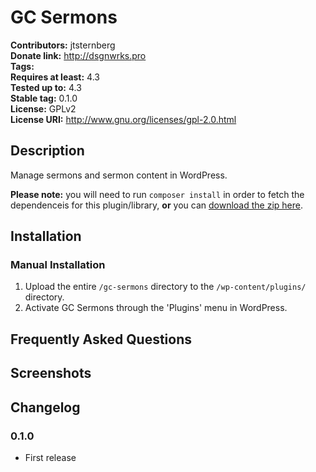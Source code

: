 # GC Sermons #
**Contributors:**      jtsternberg  
**Donate link:**       http://dsgnwrks.pro  
**Tags:**  
**Requires at least:** 4.3  
**Tested up to:**      4.3  
**Stable tag:**        0.1.0  
**License:**           GPLv2  
**License URI:**       http://www.gnu.org/licenses/gpl-2.0.html  

## Description ##

Manage sermons and sermon content in WordPress.

**Please note:** you will need to run `composer install` in order to fetch the dependenceis for this plugin/library, **or** you can [download the zip here](https://github.com/jtsternberg/GC-Sermons/blob/master/gc-sermons.zip?raw=true).


## Installation ##

### Manual Installation ###

1. Upload the entire `/gc-sermons` directory to the `/wp-content/plugins/` directory.
2. Activate GC Sermons through the 'Plugins' menu in WordPress.

## Frequently Asked Questions ##


## Screenshots ##


## Changelog ##

### 0.1.0 ###
* First release
